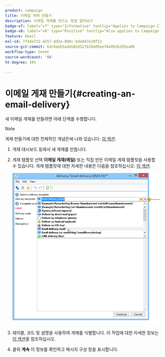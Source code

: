 ```yaml
---
product: campaign
title: 이메일 게재 만들기
description: 이메일 게재를 만드는 방법 알아보기
badge-v7: label="v7" type="Informative" tooltip="Applies to Campaign Classic v7"
badge-v8: label="v8" type="Positive" tooltip="Also applies to Campaign v8"
feature: Email
exl-id: 7f44e732-4257-4d2a-800c-bde847e20f52
source-git-commit: 6dc6aeb5adeb82d527b39a05ee70a9926205ea0b
workflow-type: tm+mt
source-wordcount: '98'
ht-degree: 16%

---
```


# 이메일 게재 만들기{#creating-an-email-delivery}



새 이메일 게재를 만들려면 아래 단계를 수행합니다.

>[!NOTE]
>
>게재 만들기에 대한 전체적인 개념은에 나와 있습니다. [이 섹션](steps-about-delivery-creation-steps.md).

1. 게재 대시보드 등에서 새 게재를 만듭니다.
1. 게재 템플릿 선택 **이메일 게재(메일)** 또는 직접 만든 이메일 게재 템플릿을 사용할 수 있습니다. 게재 템플릿에 대한 자세한 내용은 다음을 참조하십시오. [이 섹션](about-templates.md).

   ![](assets/s_ncs_user_wizard_email01_1.png)

1. 레이블, 코드 및 설명을 사용하여 게재를 식별합니다. 이 작업에 대한 자세한 정보는 [이 섹션](steps-create-and-identify-the-delivery.md#identifying-the-delivery)을 참조하십시오.
1. 클릭 **계속** 이 정보를 확인하고 메시지 구성 창을 표시합니다.
